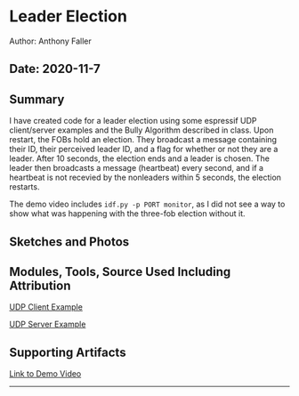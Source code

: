 #  Leader Election

Author: Anthony Faller

Date: 2020-11-7
-----

## Summary
I have created code for a leader election using some espressif UDP client/server examples and the Bully Algorithm described in class. Upon restart, the FOBs hold an election. They broadcast a message containing their ID, their perceived leader ID, and a flag for whether or not they are a leader. After 10 seconds, the election ends and a leader is chosen. The leader then broadcasts a message (heartbeat) every second, and if a heartbeat is not recevied by the nonleaders within 5 seconds, the election restarts. 

The demo video includes `idf.py -p PORT monitor`, as I did not see a way to show what was happening with the three-fob election without it. 
## Sketches and Photos


## Modules, Tools, Source Used Including Attribution
[UDP Client Example](https://github.com/espressif/esp-idf/tree/master/examples/protocols/sockets/udp_client)

[UDP Server Example](https://github.com/espressif/esp-idf/blob/master/examples/protocols/sockets/udp_server)



## Supporting Artifacts
[Link to Demo Video](https://drive.google.com/file/d/1UOoiSMMJQKrJtjlLfs6GOSiiKjg0b8pa/view?usp=sharing)

-----

